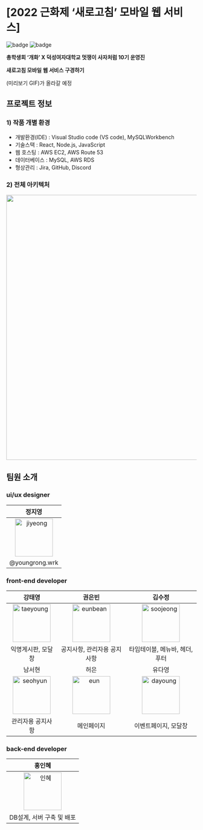 # [2022 근화제 ‘새로고침’ 모바일 웹 서비스]

![badge](https://img.shields.io/github/repo-size/DSLikelion10/LIKEFEST-frontend)
![badge](https://img.shields.io/github/languages/top/DSLikelion10/LIKEFEST-frontend)

**총학생회 ‘개화’ X 덕성여자대학교 멋쟁이 사자처럼 10기 운영진**

**새로고침 모바일 웹 서비스 구경하기** 

(미리보기 GIF)가 올라갈 예정

## 프로젝트 정보

### 1) 작품 개별 환경

- 개발환경(IDE) : Visual Studio code (VS code), MySQLWorkbench
- 기술스택 : React, Node.js, JavaScript
- 웹 호스팅 : AWS EC2, AWS Route 53
- 데이터베이스 : MySQL, AWS RDS
- 형상관리 : Jira, GitHub, Discord

### 2) 전체 아키텍처
<img src="https://user-images.githubusercontent.com/64454313/169698725-e2f8ed7d-34cb-4440-8915-f5b2f36affc3.png" width="700px"/>

## 팀원 소개

### ui/ux designer

| 정지영 |
| :---: |
|<img width="100" alt="jiyeong" src="https://user-images.githubusercontent.com/64454313/169698857-f048d695-3a17-414a-b5ab-50ab4c0f3143.jpeg">|
| @youngrong.wrk|

### front-end developer

| 강태영 | 권은빈| 김수정 |
| :---: | :---: | :---: | 
|<img width="100" alt="taeyoung" a href="https://github.com/Chanran33" src="https://user-images.githubusercontent.com/64454313/169698884-06c50e80-74fa-455a-8fae-de606622416d.png"> | <img width="100" alt="eunbean" a href="https://github.com/eunbeann" src="https://user-images.githubusercontent.com/64454313/169698892-ec68f463-17e4-404c-b2bb-ca3a1a072330.jpeg">| <img width="100" alt="soojeong" a href="https://github.com/soosoo030" src="https://user-images.githubusercontent.com/64454313/169698898-662eadaa-30ec-4bbd-bed8-2e217e0ba74b.jpeg"> |
| 익명게시판, 모달창 | 공지사항, 관리자용 공지사항  | 타임테이블,  메뉴바, 헤더, 푸터 |
| 남서현 | 허은 | 유다영 |
|<img width="100" alt="seohyun" a href="https://github.com/namseohyeon" src="https://user-images.githubusercontent.com/64454313/169698903-4c7f7911-d741-4a29-b75d-33986bc4807a.jpeg"> | <img width="100" alt="eun" a href="https://github.com/DAASHeo" src="https://user-images.githubusercontent.com/64454313/169698910-34c5c4d9-73f4-4cee-bd7d-9f027d83e2ed.jpeg"> | <img width="100" alt="dayoung" a href="https://github.com/allzeroyou" src="https://user-images.githubusercontent.com/64454313/169698921-60ab9615-d128-40ee-902d-aef78b8c29be.jpeg"> |
| 관리자용 공지사항 | 메인페이지 | 이벤트페이지, 모달창|

### back-end developer

| 홍인혜 |
| :---: |
| <img width="100" alt="인혜" a href="https://github.com/hinhyu" src="https://user-images.githubusercontent.com/64454313/169699479-da5ac649-f506-4ea2-9c23-a1674ed72443.jpeg"> |
| DB설계, 서버 구축 및 배포 |
